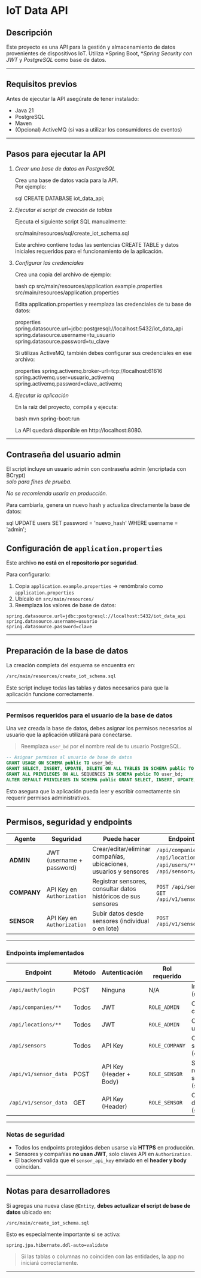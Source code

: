 # IoT Data API

## Descripción

Este proyecto es una API para la gestión y almacenamiento de datos provenientes 
de dispositivos IoT. Utiliza *Spring Boot, **Spring Security con JWT* y 
*PostgreSQL* como base de datos.

---

## Requisitos previos

Antes de ejecutar la API asegúrate de tener instalado:

- Java 21
- PostgreSQL
- Maven
- (Opcional) ActiveMQ (si vas a utilizar los consumidores de eventos)

---

## Pasos para ejecutar la API

1. *Crear una base de datos en PostgreSQL*

   Crea una base de datos vacía para la API.  
   Por ejemplo:

   sql
   CREATE DATABASE iot_data_api;
   

2. *Ejecutar el script de creación de tablas*

   Ejecuta el siguiente script SQL manualmente:

   
   src/main/resources/sql/create_iot_schema.sql
   

   Este archivo contiene todas las sentencias CREATE TABLE y datos iniciales 
   requeridos para el funcionamiento de la aplicación.

3. *Configurar las credenciales*

   Crea una copia del archivo de ejemplo:

   bash
   cp src/main/resources/application.example.properties src/main/resources/application.properties
   

   Edita application.properties y reemplaza las credenciales de tu base de datos:

   properties
   spring.datasource.url=jdbc:postgresql://localhost:5432/iot_data_api
   spring.datasource.username=tu_usuario
   spring.datasource.password=tu_clave
   

   Si utilizas ActiveMQ, también debes configurar sus credenciales en ese archivo:

   properties
   spring.activemq.broker-url=tcp://localhost:61616
   spring.activemq.user=usuario_activemq
   spring.activemq.password=clave_activemq
   

4. *Ejecutar la aplicación*

   En la raíz del proyecto, compila y ejecuta:

   bash
   mvn spring-boot:run
   

   La API quedará disponible en http://localhost:8080.

---

## Contraseña del usuario admin

El script incluye un usuario admin con contraseña admin (encriptada con BCrypt)  
*solo para fines de prueba*.

*No se recomienda usarla en producción.*

Para cambiarla, genera un nuevo hash y actualiza directamente la base de datos:

sql
UPDATE users SET password = 'nuevo_hash' WHERE username = 'admin';

## Configuración de `application.properties`

Este archivo **no está en el repositorio por seguridad**.

Para configurarlo:

1. Copia `application.example.properties` -> renómbralo como 
   `application.properties`
2. Ubícalo en `src/main/resources/`
3. Reemplaza los valores de base de datos:

```properties
spring.datasource.url=jdbc:postgresql://localhost:5432/iot_data_api
spring.datasource.username=usuario
spring.datasource.password=clave
```
---

## Preparación de la base de datos

La creación completa del esquema se encuentra en:

```bash
/src/main/resources/create_iot_schema.sql
```

Este script incluye todas las tablas y datos necesarios para que la aplicación 
funcione correctamente.

---

### Permisos requeridos para el usuario de la base de datos

Una vez creada la base de datos, debes asignar los permisos necesarios al 
usuario que la aplicación utilizará para conectarse.

> Reemplaza `user_bd` por el nombre real de tu usuario PostgreSQL.

```sql
-- Asignar permisos al usuario de base de datos
GRANT USAGE ON SCHEMA public TO user_bd;
GRANT SELECT, INSERT, UPDATE, DELETE ON ALL TABLES IN SCHEMA public TO user_bd;
GRANT ALL PRIVILEGES ON ALL SEQUENCES IN SCHEMA public TO user_bd;
ALTER DEFAULT PRIVILEGES IN SCHEMA public GRANT SELECT, INSERT, UPDATE, DELETE ON TABLES TO user_bd;
```

Esto asegura que la aplicación pueda leer y escribir correctamente sin requerir 
permisos administrativos.

---

## Permisos, seguridad y endpoints

| **Agente**   | **Seguridad**                          | **Puede hacer**                                                                 | **Endpoint(s)**                                 |
|--------------|----------------------------------------|----------------------------------------------------------------------------------|-------------------------------------------------|
| **ADMIN**    | JWT (username + password)              | Crear/editar/eliminar compañías, ubicaciones, usuarios y sensores              | `/api/companies/**`, `/api/locations/**`, `/api/users/**`, `/api/sensors/**` |
| **COMPANY**  | API Key en `Authorization`             | Registrar sensores, consultar datos históricos de sus sensores                 | `POST /api/sensors`, `GET /api/v1/sensor_data` |
| **SENSOR**   | API Key en `Authorization`             | Subir datos desde sensores (individual o en lote)                              | `POST /api/v1/sensor_data`                     |

---

### Endpoints implementados

| Endpoint                        | Método   | Autenticación             | Rol requerido | Descripción                                                                 |
|--------------------------------|----------|----------------------------|---------------|-----------------------------------------------------------------------------|
| `/api/auth/login`              | POST     | Ninguna                   | N/A           | Iniciar sesión (`username/password`)                                        |
| `/api/companies/**`            | Todos    | JWT                       | `ROLE_ADMIN`  | CRUD completo de compañías                                                  |
| `/api/locations/**`            | Todos    | JWT                       | `ROLE_ADMIN`  | CRUD completo de ubicaciones                                                |
| `/api/sensors`                 | Todos     | API Key                   | `ROLE_COMPANY`| CRUD completo de sensores (`company_api_key`)                                  |
| `/api/v1/sensor_data`          | POST     | API Key (Header + Body)   | `ROLE_SENSOR` | Subir uno o varios registros de sensores (`sensor_api_key`)                |
| `/api/v1/sensor_data`          | GET     | API Key (Header)   		| `ROLE_SENSOR` | Obtener registros de sensores (`sensor_api_key`)                |

---

### Notas de seguridad

- Todos los endpoints protegidos deben usarse vía **HTTPS** en producción.
- Sensores y compañías **no usan JWT**, solo claves API en `Authorization`.
- El backend valida que el `sensor_api_key` enviado en el **header y body** coincidan.

---

## Notas para desarrolladores

Si agregas una nueva clase `@Entity`, **debes actualizar el script de base de datos** 
ubicado en:
```bash:
/src/main/create_iot_schema.sql
```
Esto es especialmente importante si se activa:

```properties
spring.jpa.hibernate.ddl-auto=validate
```

> Si las tablas o columnas no coinciden con las entidades, la app no iniciará correctamente.

---
